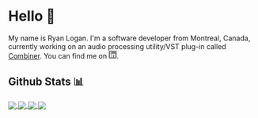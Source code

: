 # Hello 👋
My name is Ryan Logan. I'm a software developer from Montreal, Canada, currently working on an audio processing utility/VST plug-in called [Combiner][combiner_repo]. You can find me on [![LinkedIn][linkedIn_icon]][linkedin_site].

## Github Stats &#x1F4CA;
<a href="https://github.com/rklogan/rklogan">
    <img align="center" src="https://github-readme-stats.vercel.app/api/top-langs?username=rklogan&theme=prussian" />
</a>
<a href="https://github.com/rklogan/rklogan">
    <img align="center" src="https://github-readme-stats.vercel.app/api?username=rklogan&show_icons=true&count_private=true&theme=prussian" />
</a>

<a href="https://github.com/rklogan/Combiner">
    <img align="center" src="https://github-readme-stats.vercel.app/api/pin?username=rklogan&repo=Combiner&theme=prussian" />
</a>
<a href="https://github.com/rklogan/Cartpole-RL">
    <img align="center" src="https://github-readme-stats.vercel.app/api/pin?username=rklogan&repo=Cartpole-RL&theme=prussian" />
</a>

<!-- Project References -->
[combiner_repo]: https://github.com/rklogan/Combiner

<!-- Links -->
[linkedin_site]: https://www.linkedin.com/in/ryan-logan-4866b5156/

<!-- Image References -->
[linkedIn_icon]: ./img/linkedin-3-16.PNG
